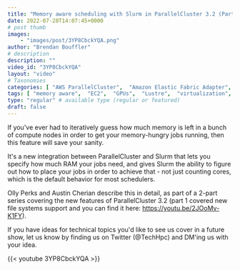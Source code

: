 ```yaml
---
title: "Memory aware scheduling with Slurm in ParallelCluster 3.2 (Part 2 of 2)"
date: 2022-07-28T14:07:45+0000
# post thumb
images:
    - "images/post/3YP8CbckYQA.png"
author: "Brendan Bouffler"
# description
description: ""
video_id: "3YP8CbckYQA"
layout: "video"
# Taxonomies
categories: [ "AWS ParallelCluster",  "Amazon Elastic Fabric Adapter",  "Amazon NICE DCV",  "Life Sciences", ]
tags: [ "memory aware",  "EC2",  "GPUs",  "Lustre",  "virtualization",  "technical computing",  "ParallelCluster",  "vizualization",  "elastic fabric adapter",  "High Performance Computing",  "Storage",  "cloud computing",  "slurm",  "scientific computing",  "bioinformatics",  "scheduling",  "HPC",  "autoscaling",  "CPUs",  "DCV",  "MPI",  "elastic",  "tightly-coupled",  "EFA",  "Schedulers",  "infiniband",  "techshorts", ]
type: "regular" # available type (regular or featured)
draft: false
---
```


If you've ever had to iteratively guess how much memory is left in a bunch of compute nodes in order to get your memory-hungry jobs running, then this feature will save your sanity.

It's a new integration between ParallelCluster and Slurm that lets you specify how much RAM your jobs need, and gives Slurm the ability to figure out how to place your jobs in order to achieve that - not just counting cores, which is the default behavior for most schedulers.

Olly Perks and Austin Cherian describe this in detail, as part of a 2-part series covering the new features of ParallelCluster 3.2 (part 1 covered new file systems support and you can find it here: https://youtu.be/2JOoMv-K1FY).

If you have ideas for technical topics you'd like to see us cover in a future show, let us know by finding us on Twitter (@TechHpc) and DM'ing us with your idea.

{{< youtube 3YP8CbckYQA >}}